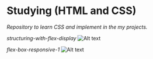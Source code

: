 # Studying (HTML and CSS)

_Repository to learn CSS and implement in the my projects._

*structuring-with-flex-display*
![Alt text](https://github.com/alandev2/html-css/blob/main/codes/structuring-with-flex-display/example.png?raw=true "Title")

*flex-box-responsive-1*
![Alt text](https://github.com/alandev2/html-css/blob/main/codes/flex-box-responsive-1/example.gif?raw=true "Example giff")
